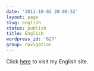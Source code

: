 ```yaml
---
date: '2011-10-02 20:00:52'
layout: page
slug: english
status: publish
title: English
wordpress_id: '627'
group: navigation
---
```


Click [here](http://yixuan.cos.name/en) to visit my English site.
